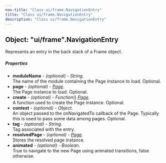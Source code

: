 ```yaml
---
nav-title: "Class ui/frame.NavigationEntry"
title: "Class ui/frame.NavigationEntry"
description: "Class ui/frame.NavigationEntry"
---
```

## Object: "ui/frame".NavigationEntry  
Represents an entry in the back stack of a Frame object.

##### Properties
 - **moduleName** - _(optional)_ - _String_.    
  The name of the module containing the Page instance to load. Optional.
 - **page** - _(optional)_ - [_Page_](../../ui/page/Page.md).    
  The Page instance to load. Optional.
 - **create** - _(optional)_ - _Function_() [_Page_](../../ui/page/Page.md).    
  A function used to create the Page instance. Optional.
 - **context** - _(optional)_ - _Object_.    
  An object passed to the onNavigatedTo callback of the Page. Typically this is used to pass some data among pages. Optional.
 - **tag** - _(optional)_ - _String_.    
  Tag associated with the entry.
 - **resolvedPage** - _(optional)_ - [_Page_](../../ui/page/Page.md).    
  Stores the resolved page instance.
 - **animated** - _(optional)_ - _Boolean_.    
  True to navigate to the new Page using animated transitions, false otherwise.
